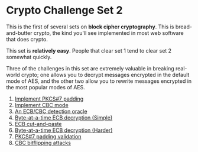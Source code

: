 # Crypto Challenge Set 2

This is the first of several sets on **block cipher cryptography**. This is bread-and-butter crypto, the kind you'll see implemented in most web software that does crypto.

This set is **relatively easy**. People that clear set 1 tend to clear set 2 somewhat quickly.

Three of the challenges in this set are extremely valuable in breaking real-world crypto; one allows you to decrypt messages encrypted in the default mode of AES, and the other two allow you to rewrite messages encrypted in the most popular modes of AES.

1. [Implement PKCS#7 padding](http://cryptopals.com/sets/2/challenges/1)
1. [Implement CBC mode](http://cryptopals.com/sets/2/challenges/2)
1. [An ECB/CBC detection oracle](http://cryptopals.com/sets/2/challenges/3)
1. [Byte-at-a-time ECB decryption (Simple)](http://cryptopals.com/sets/2/challenges/4)
1. [ECB cut-and-paste](http://cryptopals.com/sets/2/challenges/5)
1. [Byte-at-a-time ECB decryption (Harder)](http://cryptopals.com/sets/2/challenges/6)
1. [PKCS#7 padding validation](http://cryptopals.com/sets/2/challenges/7)
1. [CBC bitflipping attacks](http://cryptopals.com/sets/2/challenges/8)
